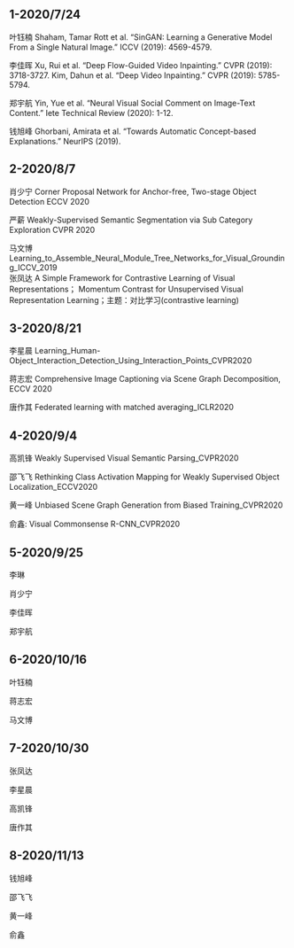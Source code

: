 ## 1-2020/7/24	

叶钰楠	Shaham, Tamar Rott et al. “SinGAN: Learning a Generative Model From a Single Natural Image.” ICCV (2019): 4569-4579.									
		
李佳晖	 Xu, Rui et al. “Deep Flow-Guided Video Inpainting.” CVPR (2019): 3718-3727.      Kim, Dahun et al. “Deep Video Inpainting.” CVPR (2019): 5785-5794.					

郑宇航	Yin, Yue et al. “Neural Visual Social Comment on Image-Text Content.” Iete Technical Review (2020): 1-12.									

钱旭峰	Ghorbani, Amirata et al. “Towards Automatic Concept-based Explanations.” NeurIPS (2019).									
## 2-2020/8/7	

肖少宁	Corner Proposal Network for Anchor-free, Two-stage Object Detection ECCV 2020									

严薪	Weakly-Supervised Semantic Segmentation via Sub Category Exploration CVPR 2020									

马文博	Learning_to_Assemble_Neural_Module_Tree_Networks_for_Visual_Grounding_ICCV_2019									
张凤达	A Simple Framework for Contrastive Learning of Visual Representations；  Momentum Contrast for Unsupervised Visual Representation Learning；主题：对比学习(contrastive learning)									
## 3-2020/8/21	

李星晨	Learning_Human-Object_Interaction_Detection_Using_Interaction_Points_CVPR2020									

蒋志宏	Comprehensive Image Captioning via Scene Graph Decomposition, ECCV 2020									

唐作其	Federated learning with matched averaging_ICLR2020									
## 4-2020/9/4	

高凯锋	Weakly Supervised Visual Semantic Parsing_CVPR2020									

邵飞飞	Rethinking Class Activation Mapping for Weakly Supervised Object Localization_ECCV2020									

黄一峰	Unbiased Scene Graph Generation from Biased Training_CVPR2020									

俞鑫:	Visual Commonsense R-CNN_CVPR2020									
## 5-2020/9/25	
李琳										

肖少宁										

李佳晖										

郑宇航										

## 6-2020/10/16											

叶钰楠										

蒋志宏										

马文博										

## 7-2020/10/30	

张凤达										

李星晨										

高凯锋										

唐作其										

## 8-2020/11/13	

钱旭峰										

邵飞飞										

黄一峰										

俞鑫										
